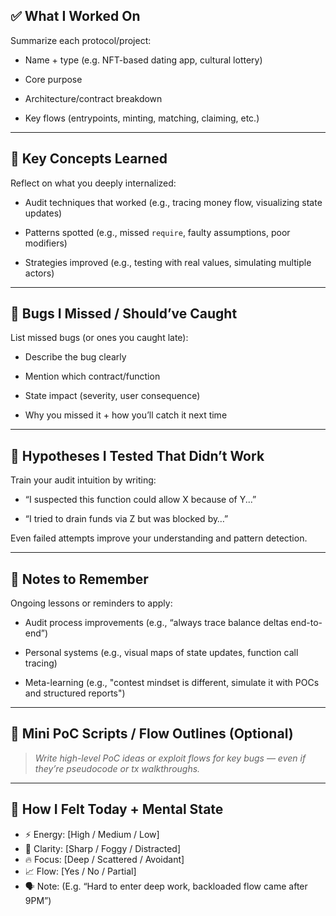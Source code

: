 ## ✅ What I Worked On

Summarize each protocol/project:

- Name + type (e.g. NFT-based dating app, cultural lottery)
    
- Core purpose
    
- Architecture/contract breakdown
    
- Key flows (entrypoints, minting, matching, claiming, etc.)
    

---

## 🧠 Key Concepts Learned

Reflect on what you deeply internalized:

- Audit techniques that worked (e.g., tracing money flow, visualizing state updates)
    
- Patterns spotted (e.g., missed `require`, faulty assumptions, poor modifiers)
    
- Strategies improved (e.g., testing with real values, simulating multiple actors)
    

---

## 🔎 Bugs I Missed / Should’ve Caught

List missed bugs (or ones you caught late):

- Describe the bug clearly
    
- Mention which contract/function
    
- State impact (severity, user consequence)
    
- Why you missed it + how you’ll catch it next time
    

---

## 🧪 Hypotheses I Tested That Didn’t Work

Train your audit intuition by writing:

- “I suspected this function could allow X because of Y...”
    
- “I tried to drain funds via Z but was blocked by…”
    

Even failed attempts improve your understanding and pattern detection.

---

## 🧾 Notes to Remember

Ongoing lessons or reminders to apply:

- Audit process improvements (e.g., “always trace balance deltas end-to-end”)
    
- Personal systems (e.g., visual maps of state updates, function call tracing)
    
- Meta-learning (e.g., "contest mindset is different, simulate it with POCs and structured reports")
    

---

## 🧰 Mini PoC Scripts / Flow Outlines (Optional)

> _Write high-level PoC ideas or exploit flows for key bugs — even if they’re pseudocode or tx walkthroughs._

---



## 🧭 How I Felt Today + Mental State

- ⚡ Energy: [High / Medium / Low]
- 🧠 Clarity: [Sharp / Foggy / Distracted]
- 🔥 Focus: [Deep / Scattered / Avoidant]
- 📈 Flow: [Yes / No / Partial]
- 🗣️ Note: (E.g. “Hard to enter deep work, backloaded flow came after 9PM”)

